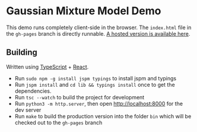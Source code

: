 # Gaussian Mixture Model Demo

This demo runs completely client-side in the browser. The `index.html` file in the `gh-pages` branch is directly runnable. [A hosted version is available here](https://phiresky.github.io/gaussian-mixtures-demo/).

## Building

Written using [TypeScript](http://www.typescriptlang.org/) + [React](https://facebook.github.io/react/).

* Run `sudo npm -g install jspm typings` to install jspm and typings
* Run `jspm install` and `cd lib && typings install` once to get the dependencies.
* Run `tsc --watch` to build the project for development
* Run `python3 -m http.server`, then open <http://localhost:8000> for the dev server
* Run `make` to build the production version into the folder `bin` which will be checked out to the `gh-pages` branch
